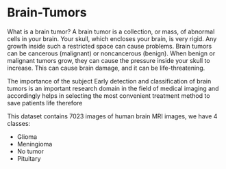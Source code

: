 # Brain-Tumors
What is a brain tumor?
A brain tumor is a collection, or mass, of abnormal cells in your brain. Your skull, which encloses your brain, is very rigid. Any growth inside such a restricted space can cause problems. Brain tumors can be cancerous (malignant) or noncancerous (benign). When benign or malignant tumors grow, they can cause the pressure inside your skull to increase. This can cause brain damage, and it can be life-threatening.

The importance of the subject
Early detection and classification of brain tumors is an important research domain in the field of medical imaging and accordingly helps in selecting the most convenient treatment method to save patients life therefore

This dataset contains 7023 images of human brain MRI images, we have 4 classes:
- Glioma
- Meningioma
- No tumor
- Pituitary
